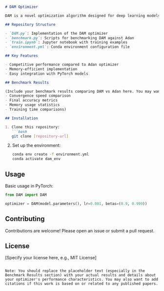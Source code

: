 ```markdown

# DAM Optimizer

DAM is a novel optimization algorithm designed for deep learning models. This repository contains the implementation of DAM along with benchmark comparisons against the Adan optimizer.

## Repository Structure

- `DAM.py`: Implementation of the DAM optimizer
- `benchmark.py`: Scripts for benchmarking DAM against Adan
- `train.ipynb`: Jupyter notebook with training examples
- `environment.yml`: Conda environment configuration file

## Key Features

- Competitive performance compared to Adan optimizer
- Memory-efficient implementation
- Easy integration with PyTorch models

## Benchmark Results

(Include your benchmark results comparing DAM vs Adan here. You may want to add:
- Convergence speed comparison
- Final accuracy metrics
- Memory usage statistics
- Training time comparisons)

## Installation

1. Clone this repository:
   ```bash
   git clone [repository-url]
   ```

2. Set up the environment:
   ```bash
   conda env create -f environment.yml
   conda activate dam_env
   ```

## Usage

Basic usage in PyTorch:
```python
from DAM import DAM

optimizer = DAM(model.parameters(), lr=0.001, betas=(0.9, 0.999))
```

## Contributing

Contributions are welcome! Please open an issue or submit a pull request.

## License

[Specify your license here, e.g., MIT License]
```

Note: You should replace the placeholder text (especially in the Benchmark Results section) with your actual results and details about your optimizer's performance characteristics. You may also want to add citations if this work is based on or related to any published papers.
